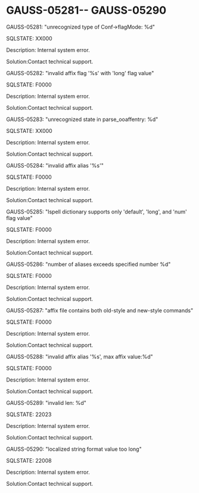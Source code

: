 # GAUSS-05281-- GAUSS-05290<a name="EN-US_TOPIC_0302072927"></a>

GAUSS-05281: "unrecognized type of Conf-\>flagMode: %d"

SQLSTATE: XX000

Description: Internal system error.

Solution:Contact technical support.

GAUSS-05282: "invalid affix flag '%s' with 'long' flag value"

SQLSTATE: F0000

Description: Internal system error.

Solution:Contact technical support.

GAUSS-05283: "unrecognized state in parse\_ooaffentry: %d"

SQLSTATE: XX000

Description: Internal system error.

Solution:Contact technical support.

GAUSS-05284: "invalid affix alias '%s'"

SQLSTATE: F0000

Description: Internal system error.

Solution:Contact technical support.

GAUSS-05285: "Ispell dictionary supports only 'default', 'long', and 'num' flag value"

SQLSTATE: F0000

Description: Internal system error.

Solution:Contact technical support.

GAUSS-05286: "number of aliases exceeds specified number %d"

SQLSTATE: F0000

Description: Internal system error.

Solution:Contact technical support.

GAUSS-05287: "affix file contains both old-style and new-style commands"

SQLSTATE: F0000

Description: Internal system error.

Solution:Contact technical support.

GAUSS-05288: "invalid affix alias '%s', max affix value:%d"

SQLSTATE: F0000

Description: Internal system error.

Solution:Contact technical support.

GAUSS-05289: "invalid len: %d"

SQLSTATE: 22023

Description: Internal system error.

Solution:Contact technical support.

GAUSS-05290: "localized string format value too long"

SQLSTATE: 22008

Description: Internal system error.

Solution:Contact technical support.

